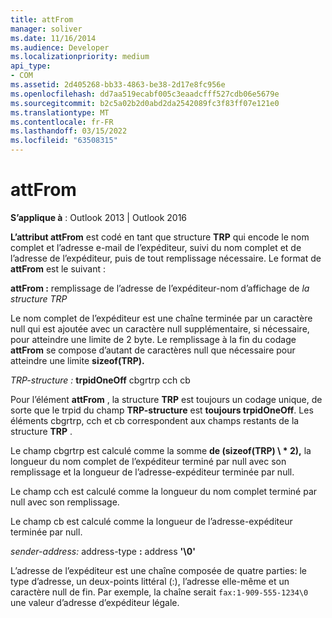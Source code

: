 ```yaml
---
title: attFrom
manager: soliver
ms.date: 11/16/2014
ms.audience: Developer
ms.localizationpriority: medium
api_type:
- COM
ms.assetid: 2d405268-bb33-4863-be38-2d17e8fc956e
ms.openlocfilehash: dd7aa519ecabf005c3eaadcfff527cdb06e5679e
ms.sourcegitcommit: b2c5a02b2d0abd2da2542089fc3f83ff07e121e0
ms.translationtype: MT
ms.contentlocale: fr-FR
ms.lasthandoff: 03/15/2022
ms.locfileid: "63508315"
---
```

# <a name="attfrom"></a>attFrom

**S’applique à** : Outlook 2013 | Outlook 2016
  
**L’attribut attFrom** est codé en tant que structure **TRP** qui encode le nom complet et l’adresse e-mail de l’expéditeur, suivi du nom complet et de l’adresse de l’expéditeur, puis de tout remplissage nécessaire. Le format de **attFrom** est le suivant :
  
**attFrom :** remplissage de l’adresse de l’expéditeur-nom d’affichage de _la structure TRP_ 

Le nom complet de l’expéditeur est une chaîne terminée par un caractère null qui est ajoutée avec un caractère null supplémentaire, si nécessaire, pour atteindre une limite de 2 byte. Le remplissage à la fin du codage **attFrom** se compose d’autant de caractères null que nécessaire pour atteindre une limite **sizeof(TRP).**
  
_TRP-structure :_ **trpidOneOff** cbgrtrp cch cb

Pour l’élément **attFrom** , la structure **TRP** est toujours un codage unique, de sorte que le trpid du champ **TRP-structure** est **toujours trpidOneOff**. Les éléments cbgrtrp, cch et cb correspondent aux champs restants de la structure **TRP** .
  
Le champ cbgrtrp est calculé comme la somme **de (sizeof(TRP) \ * 2),** la longueur du nom complet de l’expéditeur terminé par null avec son remplissage et la longueur de l’adresse-expéditeur terminée par null.
  
Le champ cch est calculé comme la longueur du nom complet terminé par null avec son remplissage.
  
Le champ cb est calculé comme la longueur de l’adresse-expéditeur terminée par null.
  
_sender-address:_ address-type **:** address **'\0'**

L’adresse de l’expéditeur est une chaîne composée de quatre parties: le type d’adresse, un deux-points littéral (:), l’adresse elle-même et un caractère null de fin. Par exemple, la chaîne serait `fax:1-909-555-1234\0` une valeur d’adresse d’expéditeur légale.
  